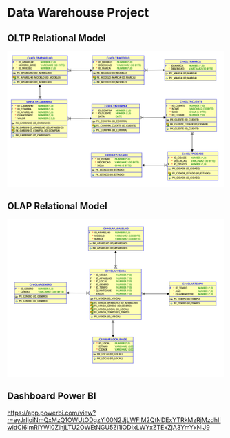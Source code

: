 # Data Warehouse Project

## OLTP Relational Model
![Project screenshot](./oltp-relational-model.png "Project screenshot")

## OLAP Relational Model
![Project screenshot](./olap-relational-model.png "Project screenshot")

## Dashboard Power BI
https://app.powerbi.com/view?r=eyJrIjoiNmQxMzQ1OWUtODgzYi00N2JjLWFlM2QtNDExYTRkMzRjMzdhIiwidCI6ImRiYWI0ZjhjLTU2OWEtNGU5Zi1iODIxLWYxZTExZjA3YmYxNiJ9
